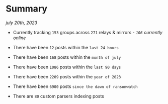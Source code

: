 
# Summary
_july 20th, 2023_

- Currently tracking `153` groups across `271` relays & mirrors - _`106` currently online_

- There have been `12` posts within the `last 24 hours`

- There have been `168` posts within the `month of july`

- There have been `1086` posts within the `last 90 days`

- There have been `2209` posts within the `year of 2023`

- There have been `6900` posts `since the dawn of ransomwatch`

- There are `80` custom parsers indexing posts
